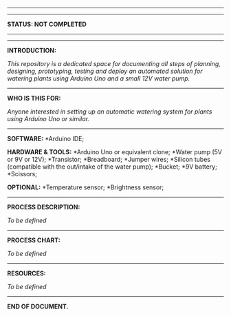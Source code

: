 __________________________________________________________________________________________________________
__________________________________________________________________________________________________________
**STATUS: NOT COMPLETED**
__________________________________________________________________________________________________________
__________________________________________________________________________________________________________

**INTRODUCTION:**

*This repository is a dedicated space for documenting all steps of planning, designing, prototyping, testing and deploy an automated solution for watering plants using Arduino Uno and a small 12V water pump.*

__________________________________________________________________________________________________________

**WHO IS THIS FOR:**

*Anyone interested in setting up an automatic watering system for plants using Arduino Uno or similar.*

__________________________________________________________________________________________________________

**SOFTWARE:**
*Arduino IDE;

**HARDWARE & TOOLS:**
*Arduino Uno or equivalent clone;
*Water pump (5V or 9V or 12V);
*Transistor;
*Breadboard;
*Jumper wires;
*Silicon tubes (compatible with the out/intake of the water pump);
*Bucket;
*9V battery;
*Scissors;

**OPTIONAL:**
*Temperature sensor;
*Brightness sensor;

__________________________________________________________________________________________________________

**PROCESS DESCRIPTION:**

*To be defined*

__________________________________________________________________________________________________________

**PROCESS CHART:**

*To be defined*

__________________________________________________________________________________________________________

**RESOURCES:**

*To be defined*

__________________________________________________________________________________________________________

**END OF DOCUMENT.**
